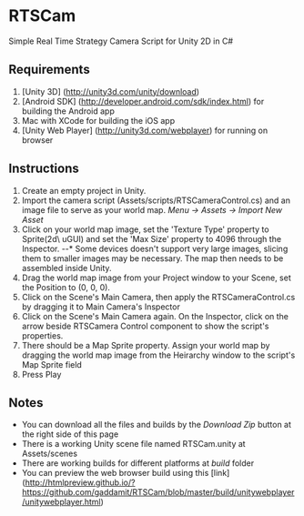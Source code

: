 RTSCam
======

Simple Real Time Strategy Camera Script for Unity 2D in C# 

Requirements
------
1. [Unity 3D] (http://unity3d.com/unity/download)
2. [Android SDK] (http://developer.android.com/sdk/index.html) for building the Android app
3. Mac with XCode for building the iOS app
4. [Unity Web Player] (http://unity3d.com/webplayer) for running on browser

Instructions
------
1. Create an empty project in Unity.
2. Import the camera script (Assets/scripts/RTSCameraControl.cs) and an image file to serve as your world map. *Menu -> Assets -> Import New Asset*
3. Click on your world map image, set the 'Texture Type' property to Sprite(2d\ uGUI) and set the 'Max Size' property to 4096 through the Inspector.
--* Some devices doesn't support very large images, slicing them to smaller images may be necessary. The map then needs to be assembled inside Unity.
4. Drag the world map image from your Project window to your Scene, set the Position to (0, 0, 0).
5. Click on the Scene's Main Camera, then apply the RTSCameraControl.cs by dragging it to Main Camera's Inspector
6. Click on the Scene's Main Camera again. On the Inspector, click on the arrow beside RTSCamera Control component to show the script's properties.
7. There should be a Map Sprite property. Assign your world map by dragging the world map image from the Heirarchy window to the script's Map Sprite field
8. Press Play

Notes
------
- You can download all the files and builds by the *Download Zip* button at the right side of this page
- There is a working Unity scene file named RTSCam.unity at Assets/scenes
- There are working builds for different platforms at *build* folder
- You can preview the web browser build using this [link] (http://htmlpreview.github.io/?https://github.com/gaddamit/RTSCam/blob/master/build/unitywebplayer/unitywebplayer.html)
